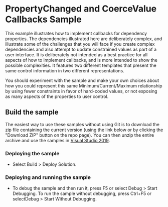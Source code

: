 
# PropertyChanged and CoerceValue Callbacks Sample
This example illustrates how to implement callbacks for dependency properties. The dependencies illustrated here are deliberately complex, and illustrate some of the challenges that you will face if you create complex dependencies and also attempt to update constrained values as part of a user interface. It is deliberately not intended as a best practice for all aspects of how to implement callbacks, and is more intended to show the possible complexities. It features two different templates that present the same control information in two different representations.

You should experiment with the sample and make your own choices about how you could represent this same Minimum/Current/Maximum relationship by using fewer constraints in favor of hard-coded values, or not exposing as many aspects of the properties to user control.

## Build the sample
The easiest way to use these samples without using Git is to download the zip file containing the current version (using the link below or by clicking the "Download ZIP" button on the repo page). You can then unzip the entire archive and use the samples in [Visual Studio 2019](https://www.visualstudio.com/wpf-vs).

### Deploying the sample
- Select Build > Deploy Solution. 

### Deploying and running the sample
- To debug the sample and then run it, press F5 or select Debug >  Start Debugging. To run the sample without debugging, press Ctrl+F5 or selectDebug > Start Without Debugging. 


